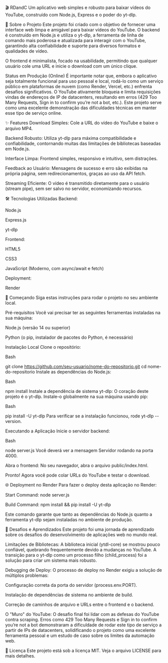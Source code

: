 
🎬 RDandC
Um aplicativo web simples e robusto para baixar vídeos do YouTube, construído com Node.js, Express e o poder do yt-dlp.

📝 Sobre o Projeto
Este projeto foi criado com o objetivo de fornecer uma interface web limpa e amigável para baixar vídeos do YouTube. O backend é construído em Node.js e utiliza o yt-dlp, a ferramenta de linha de comando mais poderosa e atualizada para interagir com o YouTube, garantindo alta confiabilidade e suporte para diversos formatos e qualidades de vídeo.

O frontend é minimalista, focado na usabilidade, permitindo que qualquer usuário cole uma URL e inicie o download com um único clique.

Status em Produção (Online)
É importante notar que, embora o aplicativo seja totalmente funcional para uso pessoal e local, rodá-lo como um serviço público em plataformas de nuvem (como Render, Vercel, etc.) enfrenta desafios significativos. O YouTube ativamente bloqueia e limita requisições vindas de endereços de IP de datacenters, resultando em erros (429 Too Many Requests, Sign in to confirm you’re not a bot, etc.). Este projeto serve como uma excelente demonstração das dificuldades técnicas em manter esse tipo de serviço online.

✨ Features
Download Simples: Cole a URL do vídeo do YouTube e baixe o arquivo MP4.

Backend Robusto: Utiliza yt-dlp para máxima compatibilidade e confiabilidade, contornando muitas das limitações de bibliotecas baseadas em Node.js.

Interface Limpa: Frontend simples, responsivo e intuitivo, sem distrações.

Feedback ao Usuário: Mensagens de sucesso e erro são exibidas na própria página, sem redirecionamentos, graças ao uso da API fetch.

Streaming Eficiente: O vídeo é transmitido diretamente para o usuário (stream pipe), sem ser salvo no servidor, economizando recursos.

🛠️ Tecnologias Utilizadas
Backend:

Node.js

Express.js

yt-dlp

Frontend:

HTML5

CSS3

JavaScript (Moderno, com async/await e fetch)

Deployment:

Render

🚀 Começando
Siga estas instruções para rodar o projeto no seu ambiente local.

Pré-requisitos
Você vai precisar ter as seguintes ferramentas instaladas na sua máquina:

Node.js (versão 14 ou superior)

Python (o pip, instalador de pacotes do Python, é necessário)

Instalação Local
Clone o repositório:

Bash

git clone https://github.com/seu-usuario/nome-do-repositorio.git
cd nome-do-repositorio
Instale as dependências do Node.js:

Bash

npm install
Instale a dependência de sistema yt-dlp:
O coração deste projeto é o yt-dlp. Instale-o globalmente na sua máquina usando pip:

Bash

pip install -U yt-dlp
Para verificar se a instalação funcionou, rode yt-dlp --version.

Executando a Aplicação
Inicie o servidor backend:

Bash

node server.js
Você deverá ver a mensagem Servidor rodando na porta 4000.

Abra o frontend:
No seu navegador, abra o arquivo public/index.html.

Pronto! Agora você pode colar URLs do YouTube e testar o download.

🌐 Deployment no Render
Para fazer o deploy desta aplicação no Render:

Start Command: node server.js

Build Command: npm install && pip install -U yt-dlp

Este comando garante que tanto as dependências do Node.js quanto a ferramenta yt-dlp sejam instaladas no ambiente de produção.

🧠 Desafios e Aprendizados
Este projeto foi uma jornada de aprendizado sobre os desafios do desenvolvimento de aplicações web no mundo real.

Limitações de Bibliotecas: A biblioteca inicial (ytdl-core) se mostrou pouco confiável, quebrando frequentemente devido a mudanças no YouTube. A transição para o yt-dlp como um processo filho (child_process) foi a solução para criar um sistema mais robusto.

Debugging de Deploy: O processo de deploy no Render exigiu a solução de múltiplos problemas:

Configuração correta da porta do servidor (process.env.PORT).

Instalação de dependências de sistema no ambiente de build.

Correção de caminhos de arquivo e URLs entre o frontend e o backend.

O "Muro" do YouTube: O desafio final foi lidar com as defesas do YouTube contra scraping. Erros como 429 Too Many Requests e Sign in to confirm you’re not a bot demonstraram a dificuldade de rodar este tipo de serviço a partir de IPs de datacenters, solidificando o projeto como uma excelente ferramenta pessoal e um estudo de caso sobre os limites da automação web.

📄 Licença
Este projeto está sob a licença MIT. Veja o arquivo LICENSE para mais detalhes.
